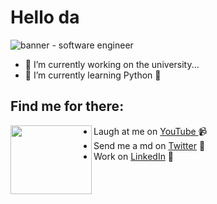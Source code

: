 # Hello da
<img src="https://i.imgur.com/L6sxZby.gifv" alt="banner - software engineer">


- 🔭 I’m currently working on the university...
- 🌱 I’m currently learning Python 🐍 

## Find me for there: 

<img align="left" width="130" height="110" src="https://i.imgur.com/L6sxZby.gif">

- Laugh at me on <a href="https://www.youtube.com/channel/UCL-6Vchi1y5l765lFOO8iiA">YouTube </a> 📹 
- Send me a md on <a href="https://twitter.com/LasterLG117"> Twitter</a> 📧
- Work on <a href="https://www.linkedin.com/in/alexisloyag/">LinkedIn</a> 💼
